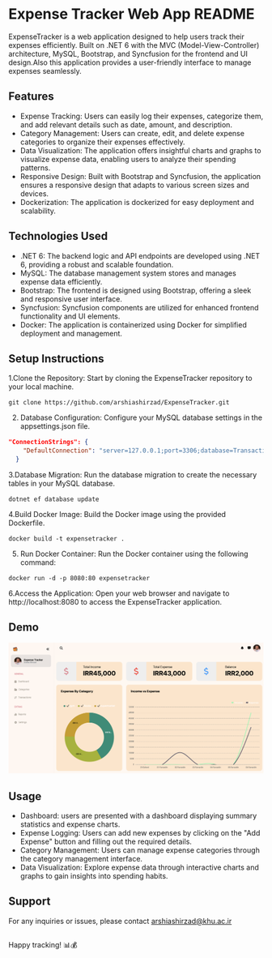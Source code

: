 
# Expense Tracker Web App README

ExpenseTracker is a web application designed to help users track their expenses efficiently. Built on .NET 6 with the MVC (Model-View-Controller) architecture, MySQL, Bootstrap, and Syncfusion for the frontend and UI design.Also this application provides a user-friendly interface to manage expenses seamlessly.
## Features

- Expense Tracking: Users can easily log their expenses, categorize them, and add relevant details such as date, amount, and description.
- Category Management: Users can create, edit, and delete expense categories to organize their expenses effectively.
- Data Visualization: The application offers insightful charts and graphs to visualize expense data, enabling users to analyze their spending patterns.
- Responsive Design: Built with Bootstrap and Syncfusion, the application ensures a responsive design that adapts to various screen sizes and devices.
- Dockerization: The application is dockerized for easy deployment and scalability.

## Technologies Used


- .NET 6: The backend logic and API endpoints are developed using .NET 6, providing a robust and scalable foundation.
- MySQL: The database management system stores and manages expense data efficiently.
- Bootstrap: The frontend is designed using Bootstrap, offering a sleek and responsive user interface.
- Syncfusion: Syncfusion components are utilized for enhanced frontend functionality and UI elements.
- Docker: The application is containerized using Docker for simplified deployment and management.
## Setup Instructions
1.Clone the Repository: Start by cloning the ExpenseTracker repository to your local machine.
```
git clone https://github.com/arshiashirzad/ExpenseTracker.git

```
2. Database Configuration: Configure your MySQL database settings in the appsettings.json file.
```json
"ConnectionStrings": {
    "DefaultConnection": "server=127.0.0.1;port=3306;database=TransactionDb;user=MYSQL_USERNAME;password=MYSQL_PASSWORD"
  }
```
3.Database Migration: Run the database migration to create the necessary tables in your MySQL database.
```
dotnet ef database update
```
4.Build Docker Image: Build the Docker image using the provided Dockerfile.
```
docker build -t expensetracker .
```
5. Run Docker Container: Run the Docker container using the following command:
```
docker run -d -p 8080:80 expensetracker
```
6.Access the Application: Open your web browser and navigate to http://localhost:8080 to access the ExpenseTracker application.
## Demo

![App Demo](/images/Demo.png)


## Usage

- Dashboard: users are presented with a dashboard displaying summary statistics and expense charts.
- Expense Logging: Users can add new expenses by clicking on the "Add Expense" button and filling out the required details.
- Category Management: Users can manage expense categories through the category management interface.
- Data Visualization: Explore expense data through interactive charts and graphs to gain insights into spending habits.




## Support

For any inquiries or issues, please contact arshiashirzad@khu.ac.ir
##
Happy tracking! 📊💰
